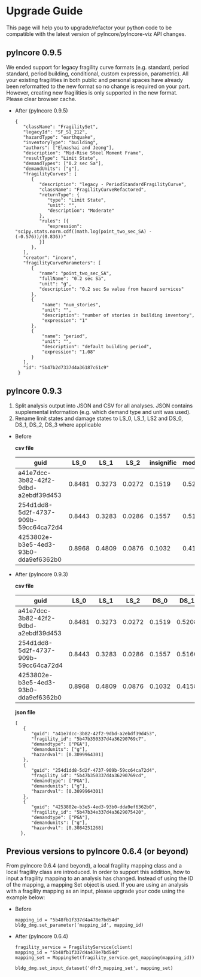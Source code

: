 # Upgrade Guide

This page will help you to upgrade/refactor your python code to be compatible with the latest version of pyIncore/pyIncore-viz API changes.

## pyIncore 0.9.5

We ended support for legacy fragility curve formats (e.g. standard,  period standard, period building, conditional, 
custom expression, parametric). All your existing fragilities in both public and personal spaces have already been 
reformatted to the new format so no change is required on your part. However, creating new fragilities is only 
supported in the new format. Please clear browser cache.

- After (pyIncore 0.9.5)

  ```
  {
     "className": "FragilitySet",
     "legacyId": "SF_S1_212",
     "hazardType": "earthquake",
     "inventoryType": "building",
     "authors": ["Elnashai and Jeong"],
     "description": "Mid-Rise Steel Moment Frame",
     "resultType": "Limit State",
     "demandTypes": ["0.2 sec Sa"],
     "demandUnits": ["g"],
     "fragilityCurves": [
        {
           "description": "legacy - PeriodStandardFragilityCurve",
           "className": "FragilityCurveRefactored",
           "returnType": {
              "type": "Limit State",
              "unit": "",
              "description": "Moderate"
           },
           "rules": [{
              "expression": "scipy.stats.norm.cdf((math.log(point_two_sec_SA) - (-0.576))/(0.836))"
           }]
        },
     ],
     "creator": "incore",
     "fragilityCurveParameters": [
        {
           "name": "point_two_sec_SA",
           "fullName": "0.2 sec Sa",
           "unit": "g",
           "description": "0.2 sec Sa value from hazard services"
        },
        {
            "name": "num_stories",
            "unit": "",
            "description": "number of stories in building inventory",
            "expression": "1"
        },
        {
            "name": "period",
            "unit": "",
            "description": "default building period",
            "expression": "1.08"
        }
     ],
     "id": "5b47b2d7337d4a36187c61c9"
   }
  ```

## pyIncore 0.9.3

1. Split analysis output into JSON and CSV for all analyses. JSON contains supplemental information (e.g. which demand type 
and unit was used). 
2. Rename limit states and damage states to LS_0, LS_1, LS2 and DS_0, DS_1, DS_2, DS_3 where applicable

- Before

  **csv file**

  guid | LS_0 | LS_1 | LS_2 | insignific | moderate | heavy | complete
  --- | --- | --- | --- | --- | --- | --- | ---
  a41e7dcc-3b82-42f2-9dbd-a2ebdf39d453 | 0.8481 | 0.3273 | 0.0272 | 0.1519 | 0.5208 | 0.3001 | 0.0272
  254d1dd8-5d2f-4737-909b-59cc64ca72d4 | 0.8443 | 0.3283 | 0.0286 | 0.1557 | 0.5160 | 0.2997 | 0.0286
  4253802e-b3e5-4ed3-93b0-dda9ef6362b0 | 0.8968 | 0.4809 | 0.0876 | 0.1032 | 0.4158 | 0.3934 | 0.0876

- After (pyIncore 0.9.3)
  
  **csv file**

  guid | LS_0 | LS_1 | LS_2 | DS_0 | DS_1 | DS_2 | DS_3 | haz_expose
  --- | --- | --- | --- | --- | --- | --- | --- | ---
  a41e7dcc-3b82-42f2-9dbd-a2ebdf39d453 | 0.8481 | 0.3273 | 0.0272 | 0.1519 | 0.5208 | 0.3001 | 0.0272 | yes
  254d1dd8-5d2f-4737-909b-59cc64ca72d4 | 0.8443 | 0.3283 | 0.0286 | 0.1557 | 0.5160 | 0.2997 | 0.0286 | yes
  4253802e-b3e5-4ed3-93b0-dda9ef6362b0 | 0.8968 | 0.4809 | 0.0876 | 0.1032 | 0.4158 | 0.3934 | 0.0876 | yes

  **json file**

  ```
  [
     {
        "guid": "a41e7dcc-3b82-42f2-9dbd-a2ebdf39d453",
        "fragility_id": "5b47b350337d4a36290769c7",
        "demandtype": ["PGA"],
        "demandunits": ["g"],
        "hazardval": [0.3099964301]
     },
     {
        "guid": "254d1dd8-5d2f-4737-909b-59cc64ca72d4",
        "fragility_id": "5b47b350337d4a36290769cd",
        "demandtype": ["PGA"],
        "demandunits": ["g"],
        "hazardval": [0.3099964301]
     },
     {
        "guid": "4253802e-b3e5-4ed3-93b0-dda9ef6362b0",
        "fragility_id": "5b47b34e337d4a3629075420",
        "demandtype": ["PGA"],
        "demandunits": ["g"],
        "hazardval": [0.3084251268]
    },
  ```
  
## Previous versions to pyIncore 0.6.4 (or beyond)

From pyIncore 0.6.4 (and beyond), a local fragility mapping class and a local fragility class are introduced. In order to support this addition, how to input a fragility mapping to an analysis has changed. Instead of using the ID of the mapping, a mapping Set object is used. If you are using an analysis with a fragility mapping as an input, please upgrade your code using the example below:

- Before
    ```
    mapping_id = "5b48fb1f337d4a478e7bd54d"
    bldg_dmg.set_parameter(‘mapping_id', mapping_id)
    ```
- After (pyIncore 0.6.4)
    ```
    fragility_service = FragilityService(client)
    mapping_id = "5b48fb1f337d4a478e7bd54d"
    mapping_set = MappingSet(fragility_service.get_mapping(mapping_id))
    
    bldg_dmg.set_input_dataset('dfr3_mapping_set', mapping_set)
    ```